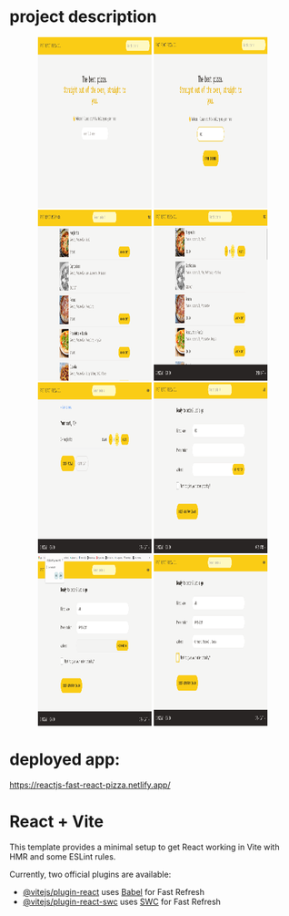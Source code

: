 # project description

<p align="center">
<img src="project screenshots/1.png" alt="drawing" width="200" height=300 />
<img src="project screenshots/2.png" alt="drawing" width="200" height=300 />
<img src="project screenshots/3.png" alt="drawing" width="200" height=300 />
<img src="project screenshots/4.png" alt="drawing" width="200" height=300 />
<img src="project screenshots/5.png" alt="drawing" width="200" height=300 />
<img src="project screenshots/6.png" alt="drawing" width="200" height=300 />
<img src="project screenshots/7.png" alt="drawing" width="200" height=300 />
<img src="project screenshots/8.png" alt="drawing" width="200" height=300 />
</p>


# deployed app:
https://reactjs-fast-react-pizza.netlify.app/

# React + Vite

This template provides a minimal setup to get React working in Vite with HMR and some ESLint rules.

Currently, two official plugins are available:

- [@vitejs/plugin-react](https://github.com/vitejs/vite-plugin-react/blob/main/packages/plugin-react/README.md) uses [Babel](https://babeljs.io/) for Fast Refresh
- [@vitejs/plugin-react-swc](https://github.com/vitejs/vite-plugin-react-swc) uses [SWC](https://swc.rs/) for Fast Refresh
